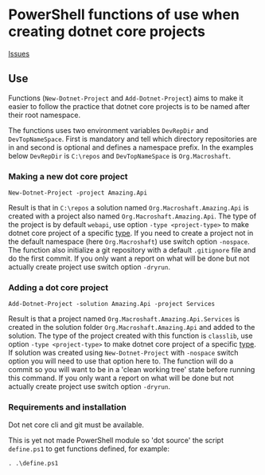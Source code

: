 # PowerShell functions of use when creating dotnet core projects

[Issues](https://github.com/Aha43/psdotnetutil/projects/1)

## Use

Functions (`New-Dotnet-Project` and `Add-Dotnet-Project`) aims to make it easier to follow the practice that dotnet core projects is to be named after their root namespace.

The functions uses two environment variables `DevRepDir` and `DevTopNameSpace`. First is mandatory and tell which directory repositories are in and second is optional and defines a namespace prefix. In the examples below `DevRepDir` is `C:\repos` and `DevTopNameSpace` is `Org.Macroshaft`.

### Making a new dot core project

```
New-Dotnet-Project -project Amazing.Api
```

Result is that in `C:\repos` a solution named `Org.Macroshaft.Amazing.Api` is created with a project also named `Org.Macroshaft.Amazing.Api`. The type of the project is by default `webapi`, use option `-type <project-type>` to make dotnet core project of a specific [type](https://docs.microsoft.com/en-us/dotnet/core/tools/dotnet-new). If you need to create a project not in the default namespace (here `Org.Macroshaft`) use switch option `-nospace`. The function also initialize a git repository with a default `.gitignore` file and do the first commit. If you only want a report on what will be done but not actually create project use switch option `-dryrun`.

### Adding a dot core project

```
Add-Dotnet-Project -solution Amazing.Api -project Services
```

Result is that a project named `Org.Macroshaft.Amazing.Api.Services` is created in the solution folder `Org.Macroshaft.Amazing.Api` and added to the solution. The type of the project created with this function is `classlib`, use option `-type <project-type>` to make dotnet core project of a specific [type](https://docs.microsoft.com/en-us/dotnet/core/tools/dotnet-new). If solution was created using `New-Dotnet-Project` with `-nospace` switch option you will need to use that option here to. The function will do a commit so you will want to be in a 'clean working tree' state before running this command. If you only want a report on what will be done but not actually create project use switch option `-dryrun`.

### Requirements and installation

Dot net core cli and git must be available.

This is yet not made PowerShell module so 'dot source' the script `define.ps1` to get functions defined, for example:

```
. .\define.ps1
```
